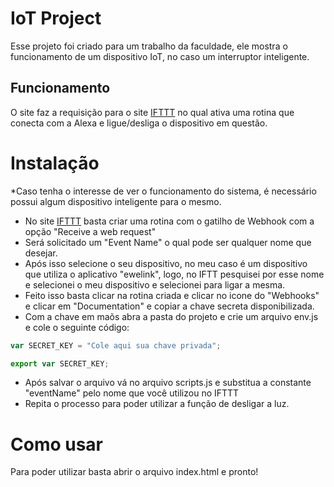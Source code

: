 # IoT Project

Esse projeto foi criado para um trabalho da faculdade, ele mostra o funcionamento de um dispositivo IoT, no caso um interruptor inteligente.

## Funcionamento
O site faz a requisição para o site [IFTTT](https://ifttt.com/home) no qual ativa uma rotina que conecta com a Alexa e ligue/desliga o dispositivo em questão.

# Instalação
*Caso tenha o interesse de ver o funcionamento do sistema, é necessário possui algum dispositivo inteligente para o mesmo.

- No site [IFTTT](https://ifttt.com/home) basta criar uma rotina com o gatilho de Webhook com a opção "Receive a web request"
- Será solicitado um "Event Name" o qual pode ser qualquer nome que desejar.
- Após isso selecione o seu dispositivo, no meu caso é um dispositivo que utiliza o aplicativo "ewelink", logo, no IFTT pesquisei por esse nome e selecionei o meu dispositivo e selecionei para ligar a mesma.
- Feito isso basta clicar na rotina criada e clicar no icone do "Webhooks" e clicar em "Documentation" e copiar a chave secreta disponibilizada.
- Com a chave em maõs abra a pasta do projeto e crie um arquivo env.js e cole o seguinte código:
```javascript
var SECRET_KEY = "Cole aqui sua chave privada";

export var SECRET_KEY;
```
- Após salvar o arquivo vá no arquivo scripts.js e substitua a constante "eventName" pelo nome que você utilizou no IFTTT
- Repita o processo para poder utilizar a função de desligar a luz.

# Como usar
Para poder utilizar basta abrir o arquivo index.html e pronto!